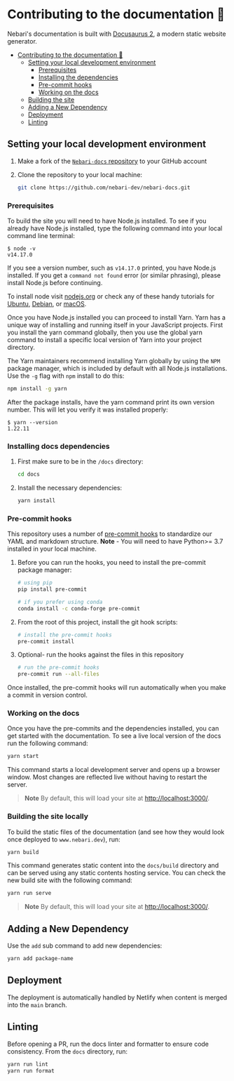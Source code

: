 # Contributing to the documentation 📝

Nebari's documentation is built with [Docusaurus 2](https://docusaurus.io/), a modern static website generator.

- [Contributing to the documentation 📝](#contributing-to-the-documentation-)
  - [Setting your local development environment](#setting-your-local-development-environment)
    - [Prerequisites](#prerequisites)
    - [Installing the dependencies](#installing-the-dependencies)
    - [Pre-commit hooks](#pre-commit-hooks)
    - [Working on the docs](#working-on-the-docs)
  - [Building the site](#building-the-site)
  - [Adding a New Dependency](#adding-a-new-dependency)
  - [Deployment](#deployment)
  - [Linting](#linting)

## Setting your local development environment

1. Make a fork of the [`Nebari-docs` repository][nebari-docs-repo] to your GitHub account
2. Clone the repository to your local machine:

   ```bash
   git clone https://github.com/nebari-dev/nebari-docs.git
   ```

### Prerequisites

To build the site you will need to have Node.js installed. To see if you already have Node.js installed, type the following command into your local command line terminal:

```console
$ node -v
v14.17.0
```

If you see a version number, such as `v14.17.0` printed, you have Node.js installed. If you get a `command not found` error (or similar phrasing), please install Node.js before continuing.

To install node visit [nodejs.org](https://nodejs.org/en/download/) or check any of these handy tutorials for [Ubuntu](https://www.digitalocean.com/community/tutorials/how-to-install-node-js-on-ubuntu-20-04), [Debian](https://www.digitalocean.com/community/tutorials/how-to-install-node-js-on-debian-10), or [macOS](https://www.digitalocean.com/community/tutorials/how-to-install-node-js-and-create-a-local-development-environment-on-macos).

Once you have Node.js installed you can proceed to install Yarn. Yarn has a unique way of installing and running itself in your JavaScript projects. First you install the yarn command globally, then you use the global yarn command to install a specific local version of Yarn into your project directory.

The Yarn maintainers recommend installing Yarn globally by using the `NPM` package manager, which is included by default with all Node.js installations.
Use the `-g` flag with `npm` install to do this:

```bash
npm install -g yarn
```

After the package installs, have the yarn command print its own version number. This will let you verify it was installed properly:

```console
$ yarn --version
1.22.11
```

### Installing docs dependencies

1. First make sure to be in the `/docs` directory:

   ```bash
   cd docs
   ```

2. Install the necessary dependencies:

   ```bash
   yarn install
   ```

### Pre-commit hooks

This repository uses a number of [pre-commit hooks](https://pre-commit.com/) to standardize our YAML and markdown structure.
**Note** - You will need to have Python>= 3.7 installed in your local machine.

1. Before you can run the hooks, you need to install the pre-commit package manager:

   ```bash
   # using pip
   pip install pre-commit

   # if you prefer using conda
   conda install -c conda-forge pre-commit
   ```

2. From the root of this project, install the git hook scripts:

   ```bash
   # install the pre-commit hooks
   pre-commit install
   ```

3. Optional- run the hooks against the files in this repository

   ```bash
   # run the pre-commit hooks
   pre-commit run --all-files
   ```

Once installed, the pre-commit hooks will run automatically when you make a commit in version control.

### Working on the docs

Once you have the pre-commits and the dependencies installed, you can get started with the documentation.
To see a live local version of the docs run the following command:

```bash
yarn start
```

This command starts a local development server and opens up a browser window.
Most changes are reflected live without having to restart the server.

> **Note**
> By default, this will load your site at <http://localhost:3000/>.

### Building the site locally

To build the static files of the documentation (and see how they would look once deployed to `www.nebari.dev`), run:

```bash
yarn build
```

This command generates static content into the `docs/build` directory and can be served using any static contents hosting service.
You can check the new build site with the following command:

```bash
yarn run serve
```

> **Note**
> By default, this will load your site at <http://localhost:3000/>.

## Adding a New Dependency

Use the `add` sub command to add new dependencies:

```bash
yarn add package-name
```

## Deployment

The deployment is automatically handled by Netlify when content is merged into the `main` branch.

## Linting

Before opening a PR, run the docs linter and formatter to ensure code consistency. From the `docs` directory, run:

```bash
yarn run lint
yarn run format
```

<!-- links -->

[nebari-docs-repo]: https://github.com/nebari-dev/nebari-docs
